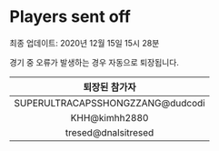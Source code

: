 # Players sent off
최종 업데이트: 2020년 12월 15일 15시 28분


경기 중 오류가 발생하는 경우 자동으로 퇴장됩니다.


| 퇴장된 참가자 |
|:---:|
| SUPERULTRACAPSSHONGZZANG@dudcodi |
| KHH@kimhh2880 |
| tresed@dnalsitresed |